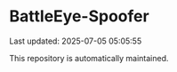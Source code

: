 # BattleEye-Spoofer

Last updated: 2025-07-05 05:05:55

This repository is automatically maintained.
